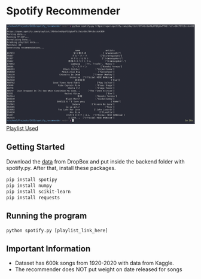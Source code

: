 # Spotify Recommender
![Example Image](example.png)
[Playlist Used](https://open.spotify.com/playlist/2f64bv5oUNyUFQ2gUwfTA1?si=nif_aP2ZT2KAwoS7iptzKA)
## Getting Started

Download the [data](https://www.dropbox.com/scl/fo/4skf0zta047i01rl0e4fw/h?dl=0&rlkey=cfjcokgffymbayn3dnblewp7v) from DropBox and put inside the backend folder with spotify.py. After that, install these packages.

```
pip install spotipy
pip install numpy
pip install scikit-learn
pip install requests
```

## Running the program

```
python spotify.py [playlist_link_here]
```

## Important Information
- Dataset has 600k songs from 1920-2020 with data from Kaggle.
- The recommender does NOT put weight on date released for songs

